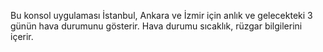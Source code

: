 Bu konsol uygulaması İstanbul, Ankara ve İzmir için anlık ve gelecekteki 3 günün hava durumunu gösterir. Hava durumu sıcaklık, rüzgar bilgilerini içerir.
